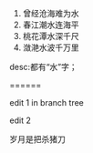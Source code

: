 1. 曾经沧海难为水
2. 春江潮水连海平
3. 桃花潭水深千尺
4. 潋滟水波千万里

desc:都有“水”字；

======

edit 1 in branch tree

edit 2


岁月是把杀猪刀